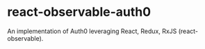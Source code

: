 # react-observable-auth0
An implementation of Auth0 leveraging React, Redux, RxJS (react-observable).
